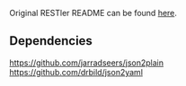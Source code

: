 
Original RESTler README can be found [here]('https://github.com/microsoft/restler-fuzzer').

## Dependencies 

https://github.com/jarradseers/json2plain 
https://github.com/drbild/json2yaml
